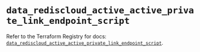 # `data_rediscloud_active_active_private_link_endpoint_script`

Refer to the Terraform Registry for docs: [`data_rediscloud_active_active_private_link_endpoint_script`](https://registry.terraform.io/providers/redislabs/rediscloud/2.7.1/docs/data-sources/active_active_private_link_endpoint_script).
